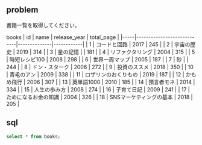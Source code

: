 ## problem

書籍一覧を取得してください。

books
| id  | name                       | release_year | total_page |
|-----|----------------------------|--------------|------------|
| 1   | コードと回路               | 2017         | 245        |
| 2   | 宇宙の歴史                 | 2019         | 314        |
| 3   | 星の記憶                   |              | 181        |
| 4   | リファクタリング           | 2004         | 315        |
| 5   | 時短レシピ100              | 2008         | 298        |
| 6   | 世界一周マップ             | 2005         | 187        |
| 7   | 砂                         |              | 244        |
| 8   | ドン・スターク             | 2006         | 272        |
| 9   | 投資のススメ               | 2018         | 350        |
| 10  | 青毛のアン                 | 2009         | 338        |
| 11  | ロザリンのおくりもの       | 2019         | 187        |
| 12  | かもめ飛行                 | 2006         | 307        |
| 13  | 英単語1000                 | 2010         | 185        |
| 14  | 預言者モネ                 | 2014         | 334        |
| 15  | 人生の歩み方               | 2008         | 274        |
| 16  | 子育て日記                 | 2009         | 241        |
| 17  | ためになるお金の知識       | 2004         | 326        |
| 18  | SNSマーケティングの基本    | 2018         | 205        |


## sql

```sql
select * from books;
```
